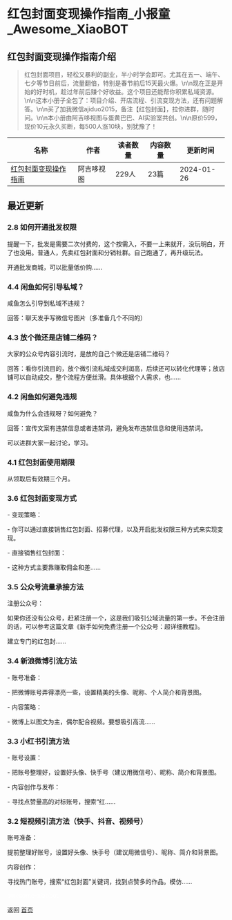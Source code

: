 # 红包封面变现操作指南_小报童_Awesome_XiaoBOT

## 红包封面变现操作指南介绍
> 红包封面项目，轻松又暴利的副业，半小时学会即可。尤其在五一、端午、七夕等节日前后，流量翻倍，特别是春节前后15天最火爆。\n\n现在正是开始的好时机，趁过年前后赚个好收益。这个项目还能帮你积累私域资源。\n\n这本小册子全包了：项目介绍、开店流程、引流变现方法，还有问题解答。\n\n买了加我微信ajiduo2015，备注【红包封面】，拉你进群，随时问。\n\n本小册由阿吉哆视图与蛋黄巴巴、AI实验室共创。\n\n原价599，现价10元永久买断，每500人涨10块，别犹豫了！  
  


|名称|作者|读者数量|内容数量|更新时间|
|---|---|---|---|---|
|[红包封面变现操作指南](https://xiaobot.net/p/ajd666?refer=0b133df9-27dc-423b-8101-639049001c13)|阿吉哆视图|229人|23篇|2024-01-26|

## 最近更新
### 2.8 如何开通批发权限

提醒一下，批发是需要二次付费的，这个按需入，不要一上来就开，没玩明白，开了也没用。普通人，先卖红包封面和分销社群。自己跑通了，再升级玩法。

开通批发商城，可以批量低价购......

### 4.4 闲鱼如何引导私域？

咸鱼怎么引导到私域不违规？

回答：聊天发手写微信号图片（多准备几个不同的）

### 4.3 放个微还是店铺二维码？

大家的公众号内容引流时，是放的自己个微还是店铺二维码？

回答：看你引流目的，放个微引流私域成交利润高，后续还可以转化代理等；放店铺可以自动成交，整个流程方便丝滑。具体根据个人需求，也......

### 4.2 闲鱼如何避免违规

咸鱼为什么会违规呀？如何避免？

回答：宣传文案有违禁信息或者违禁词，避免发布违禁信息和使用违禁词。

可以进群大家一起讨论，学习。

### 4.1 红包封面使用期限

从领取后有效期三个月。

### 3.6 红包封面变现方式

\- 变现策略：

\- 你可以通过直接销售红包封面、招募代理，以及开启批发权限三种方式来实现变现。

\- 直接销售红包封面：

\- 这种方式主要靠赚取佣金和差......

### 3.5 公众号流量承接方法

注册公众号：

如果你还没有公众号，赶紧注册一个，这是我们吸引公域流量的第一步。不会注册的话，可以参考这篇文章《新手如何免费注册一个公众号：超详细教程》。

建立专门的红包封......

### 3.4 新浪微博引流方法

\- 账号准备：

\- 把微博账号弄得漂亮一些，设置精美的头像、昵称、个人简介和背景图。

\- 内容策略：

\- 微博上以图文为主，偶尔配合视频。要想吸引高流......

### 3.3 小红书引流方法

\- 账号设置：

\- 把账号整理好，设置好头像、快手号（建议用微信号）、昵称、简介和背景图。

\- 内容创作与发布：

\- 寻找点赞量高的对标账号，搜索“红......

### 3.2 短视频引流方法（快手、抖音、视频号）

账号准备：

提前整理好账号，设置好头像、快手号（建议用微信号）、昵称、简介和背景图。

内容创作：

寻找热门账号，搜索“红包封面”关键词，找到点赞多的作品。模仿......


<a href="https://github.com/Reno9527/awesome-xiaobot" style="color: white; text-decoration: none;">awesome-xiaobot</a>

返回 [首页](../README.md)
